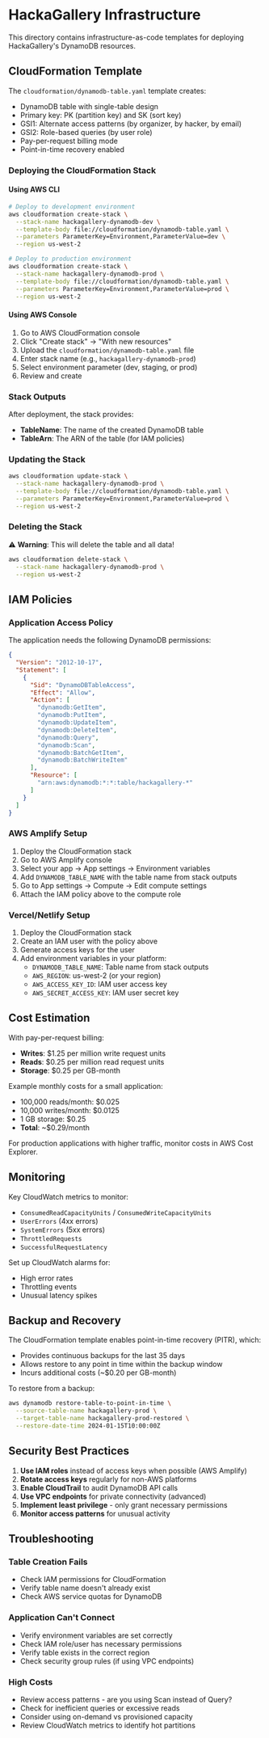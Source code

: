 # HackaGallery Infrastructure

This directory contains infrastructure-as-code templates for deploying HackaGallery's DynamoDB resources.

## CloudFormation Template

The `cloudformation/dynamodb-table.yaml` template creates:

- DynamoDB table with single-table design
- Primary key: PK (partition key) and SK (sort key)
- GSI1: Alternate access patterns (by organizer, by hacker, by email)
- GSI2: Role-based queries (by user role)
- Pay-per-request billing mode
- Point-in-time recovery enabled

### Deploying the CloudFormation Stack

#### Using AWS CLI

```bash
# Deploy to development environment
aws cloudformation create-stack \
  --stack-name hackagallery-dynamodb-dev \
  --template-body file://cloudformation/dynamodb-table.yaml \
  --parameters ParameterKey=Environment,ParameterValue=dev \
  --region us-west-2

# Deploy to production environment
aws cloudformation create-stack \
  --stack-name hackagallery-dynamodb-prod \
  --template-body file://cloudformation/dynamodb-table.yaml \
  --parameters ParameterKey=Environment,ParameterValue=prod \
  --region us-west-2
```

#### Using AWS Console

1. Go to AWS CloudFormation console
2. Click "Create stack" → "With new resources"
3. Upload the `cloudformation/dynamodb-table.yaml` file
4. Enter stack name (e.g., `hackagallery-dynamodb-prod`)
5. Select environment parameter (dev, staging, or prod)
6. Review and create

### Stack Outputs

After deployment, the stack provides:

- **TableName**: The name of the created DynamoDB table
- **TableArn**: The ARN of the table (for IAM policies)

### Updating the Stack

```bash
aws cloudformation update-stack \
  --stack-name hackagallery-dynamodb-prod \
  --template-body file://cloudformation/dynamodb-table.yaml \
  --parameters ParameterKey=Environment,ParameterValue=prod \
  --region us-west-2
```

### Deleting the Stack

⚠️ **Warning**: This will delete the table and all data!

```bash
aws cloudformation delete-stack \
  --stack-name hackagallery-dynamodb-prod \
  --region us-west-2
```

## IAM Policies

### Application Access Policy

The application needs the following DynamoDB permissions:

```json
{
  "Version": "2012-10-17",
  "Statement": [
    {
      "Sid": "DynamoDBTableAccess",
      "Effect": "Allow",
      "Action": [
        "dynamodb:GetItem",
        "dynamodb:PutItem",
        "dynamodb:UpdateItem",
        "dynamodb:DeleteItem",
        "dynamodb:Query",
        "dynamodb:Scan",
        "dynamodb:BatchGetItem",
        "dynamodb:BatchWriteItem"
      ],
      "Resource": [
        "arn:aws:dynamodb:*:*:table/hackagallery-*"
      ]
    }
  ]
}
```

### AWS Amplify Setup

1. Deploy the CloudFormation stack
2. Go to AWS Amplify console
3. Select your app → App settings → Environment variables
4. Add `DYNAMODB_TABLE_NAME` with the table name from stack outputs
5. Go to App settings → Compute → Edit compute settings
6. Attach the IAM policy above to the compute role

### Vercel/Netlify Setup

1. Deploy the CloudFormation stack
2. Create an IAM user with the policy above
3. Generate access keys for the user
4. Add environment variables in your platform:
   - `DYNAMODB_TABLE_NAME`: Table name from stack outputs
   - `AWS_REGION`: us-west-2 (or your region)
   - `AWS_ACCESS_KEY_ID`: IAM user access key
   - `AWS_SECRET_ACCESS_KEY`: IAM user secret key

## Cost Estimation

With pay-per-request billing:

- **Writes**: $1.25 per million write request units
- **Reads**: $0.25 per million read request units
- **Storage**: $0.25 per GB-month

Example monthly costs for a small application:
- 100,000 reads/month: $0.025
- 10,000 writes/month: $0.0125
- 1 GB storage: $0.25
- **Total**: ~$0.29/month

For production applications with higher traffic, monitor costs in AWS Cost Explorer.

## Monitoring

Key CloudWatch metrics to monitor:

- `ConsumedReadCapacityUnits` / `ConsumedWriteCapacityUnits`
- `UserErrors` (4xx errors)
- `SystemErrors` (5xx errors)
- `ThrottledRequests`
- `SuccessfulRequestLatency`

Set up CloudWatch alarms for:
- High error rates
- Throttling events
- Unusual latency spikes

## Backup and Recovery

The CloudFormation template enables point-in-time recovery (PITR), which:

- Provides continuous backups for the last 35 days
- Allows restore to any point in time within the backup window
- Incurs additional costs (~$0.20 per GB-month)

To restore from a backup:

```bash
aws dynamodb restore-table-to-point-in-time \
  --source-table-name hackagallery-prod \
  --target-table-name hackagallery-prod-restored \
  --restore-date-time 2024-01-15T10:00:00Z
```

## Security Best Practices

1. **Use IAM roles** instead of access keys when possible (AWS Amplify)
2. **Rotate access keys** regularly for non-AWS platforms
3. **Enable CloudTrail** to audit DynamoDB API calls
4. **Use VPC endpoints** for private connectivity (advanced)
5. **Implement least privilege** - only grant necessary permissions
6. **Monitor access patterns** for unusual activity

## Troubleshooting

### Table Creation Fails

- Check IAM permissions for CloudFormation
- Verify table name doesn't already exist
- Check AWS service quotas for DynamoDB

### Application Can't Connect

- Verify environment variables are set correctly
- Check IAM role/user has necessary permissions
- Verify table exists in the correct region
- Check security group rules (if using VPC endpoints)

### High Costs

- Review access patterns - are you using Scan instead of Query?
- Check for inefficient queries or excessive reads
- Consider using on-demand vs provisioned capacity
- Review CloudWatch metrics to identify hot partitions
